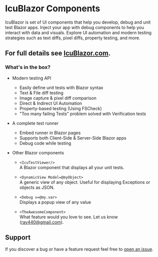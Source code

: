 
# IcuBlazor Components

IcuBlazor is set of UI components that help you develop, debug and unit test Blazor apps.  Inject your app with debug components to help you interact with data and visuals.  Explore UI automation and modern testing strategies such as text diffs, pixel diffs, property testing, and more.

## For full details see [IcuBlazor.com](http://icublazor.com/).

### What's in the box?
- Modern testing API
	- Easily define unit tests with Blazor syntax
    - Text & File diff testing
    - Image capture & pixel diff comparison
    - Direct & Indirect UI Automation
    - Property-based testing (Using FSCheck)
    - "Too many failing Tests" problem solved with Verification tests
  
- A complete test runner
    - Embed runner in Blazor pages
    - Supports both Client-Side & Server-Side Blazor apps
    - Debug code while testing

- Other Blazor components

    - `<IcuTestViewer/>`<br/>
        A Blazor component that displays all your unit tests.

    - `<DynamicView Model=@myObject>` <br/>
          A generic view of any object.  Useful for displaying Exceptions or objects as JSON.

    - `<Debug v=@my.var>` <br/>
       Displays a popup view of any value

    - `<TheAwesomeComponent>` <br/>
        What feature would you love to see.  Let us know (ray440@gmail.com).
        



## Support
If you discover a bug or have a feature request feel free to [open an issue](https://github.com/ray440/IcuBlazor/issues).

